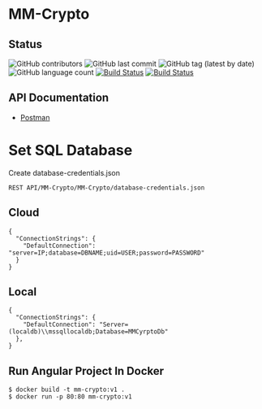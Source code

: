 # MM-Crypto

## Status
![GitHub contributors](https://img.shields.io/github/contributors/ElMoufid-Mohamed/MM-Crypto)
![GitHub last commit](https://img.shields.io/github/last-commit/ElMoufid-Mohamed/MM-Crypto)
![GitHub tag (latest by date)](https://img.shields.io/github/v/tag/ElMoufid-Mohamed/MM-Crypto)
![GitHub language count](https://img.shields.io/github/languages/count/ElMoufid-Mohamed/MM-Crypto)
[![Build Status](https://dev.azure.com/elmoufidmohamed/MM-Crypto/_apis/build/status/CI%20Pipeline?branchName=master)](https://dev.azure.com/elmoufidmohamed/MM-Crypto/_build/latest?definitionId=4&branchName=master)
[![Build Status](https://dev.azure.com/elmoufidmohamed/MM-Crypto/_apis/build/status/CD%20Pipeline?branchName=release)](https://dev.azure.com/elmoufidmohamed/MM-Crypto/_build/latest?definitionId=7&branchName=release)

## API Documentation
* [Postman](https://documenter.getpostman.com/view/11121025/Szf9V6zz?version=latest)

# Set SQL Database
Create database-credentials.json
```
REST API/MM-Crypto/MM-Crypto/database-credentials.json
```
## Cloud

```
{
  "ConnectionStrings": {
    "DefaultConnection": "server=IP;database=DBNAME;uid=USER;password=PASSWORD"
  }
}
```
## Local
```
{
  "ConnectionStrings": {
    "DefaultConnection": "Server=(localdb)\\mssqllocaldb;Database=MMCyrptoDb"
  },
}
```

## Run Angular Project In Docker
```
$ docker build -t mm-crypto:v1 .
$ docker run -p 80:80 mm-crypto:v1
```
